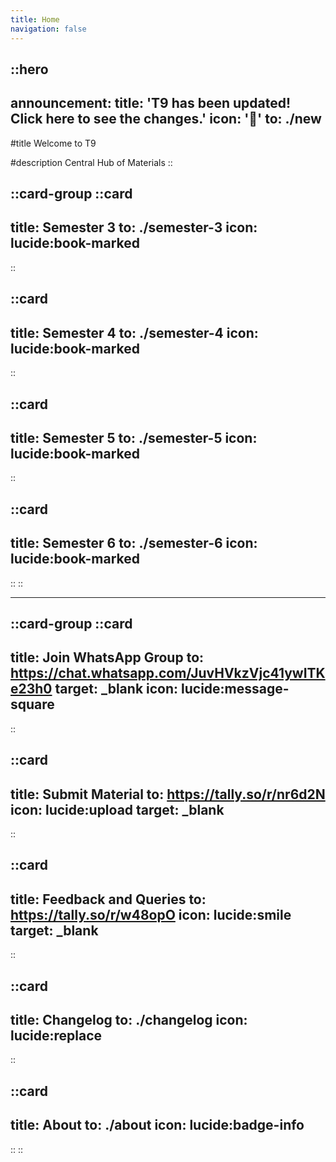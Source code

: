 ```yaml
---
title: Home
navigation: false
---
```


::hero
---
announcement:
  title: 'T9 has been updated! Click here to see the changes.'
  icon: '🎉'
  to: ./new
---

#title
Welcome to T9

#description
Central Hub of Materials
::

::card-group
  ::card
  ---
  title: Semester 3
  to: ./semester-3
  icon: lucide:book-marked
  ---
  ::

  ::card
  ---
  title: Semester 4
  to: ./semester-4
  icon: lucide:book-marked
  ---
  ::

  ::card
  ---
  title: Semester 5
  to: ./semester-5
  icon: lucide:book-marked
  ---
  ::

  ::card
  ---
  title: Semester 6
  to: ./semester-6
  icon: lucide:book-marked
  ---
  ::
::

---

::card-group
  ::card
  ---
  title: Join WhatsApp Group
  to: https://chat.whatsapp.com/JuvHVkzVjc41ywITKe23h0
  target: _blank
  icon: lucide:message-square
  ---
  ::

  ::card
  ---
  title: Submit Material
  to: https://tally.so/r/nr6d2N
  icon: lucide:upload
  target: _blank
  ---
  ::

  ::card
  ---
  title: Feedback and Queries
  to: https://tally.so/r/w48opO
  icon: lucide:smile
  target: _blank
  ---
  ::

  ::card
  ---
  title: Changelog
  to: ./changelog
  icon: lucide:replace
  ---
  ::

  ::card
  ---
  title: About
  to: ./about
  icon: lucide:badge-info
  ---
  ::
::